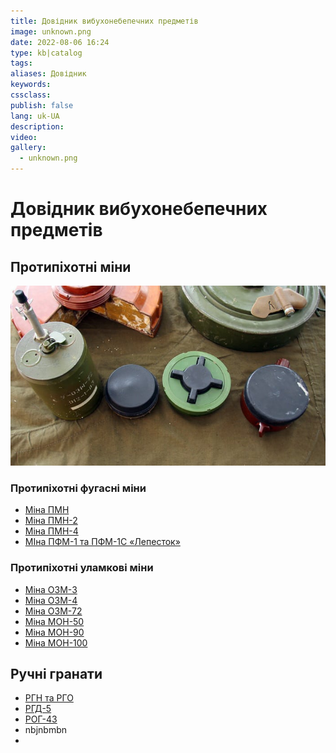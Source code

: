 ```yaml
---
title: Довідник вибухонебепечних предметів
image: unknown.png
date: 2022-08-06 16:24
type: kb|catalog
tags:
aliases: Довідник
keywords:
cssclass:
publish: false
lang: uk-UA
description:
video:
gallery:
  - unknown.png
---
```


# Довідник вибухонебепечних предметів

## Протипіхотні міни

![](./assets/img20220816122859.png)

### Протипіхотні фугасні міни
- [Міна ПМН](./mina-pmn.md)
- [Міна ПМН-2](./mina-pmn-2.md)
- [Міна ПМН-4](./mina-pmn-4.md)
- [МІна ПФМ-1 та ПФМ-1С «Лепесток»](./mina-pfm-1c.md)

### Протипіхотні уламкові міни
- [Міна ОЗМ-3](./mina-ozm-3.md)
- [Міна ОЗМ-4](mina-ozm-4.md)
- [Міна ОЗМ-72](./mina-ozm-72.md)
- [Міна МОН-50](./mina-mon-50.md)
- [Міна МОН-90](./mina-mon-90.md)
- [Міна МОН-100](./mina-mon-100.md)

## Ручні гранати

- [РГН та РГО](./hand-thrown-grenade-rgn.md)
- [РГД-5](./hand-thrown-grenade-rgd-5.md)
- [РОГ-43](./hand-thrown-grenade-rog-43.md)
- nbjnbmbn
- 